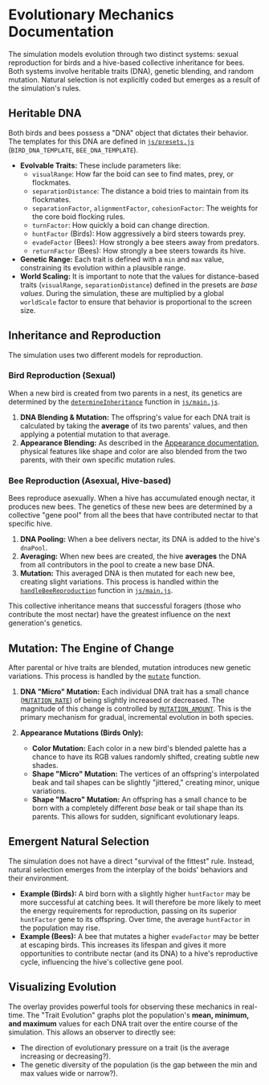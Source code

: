 # Evolutionary Mechanics Documentation

The simulation models evolution through two distinct systems: sexual reproduction for birds and a hive-based collective inheritance for bees. Both systems involve heritable traits (DNA), genetic blending, and random mutation. Natural selection is not explicitly coded but emerges as a result of the simulation's rules.

## Heritable DNA

Both birds and bees possess a "DNA" object that dictates their behavior. The templates for this DNA are defined in [`js/presets.js`](../js/presets.js) (`BIRD_DNA_TEMPLATE`, `BEE_DNA_TEMPLATE`).

-   **Evolvable Traits:** These include parameters like:
    -   `visualRange`: How far the boid can see to find mates, prey, or flockmates.
    -   `separationDistance`: The distance a boid tries to maintain from its flockmates.
    -   `separationFactor`, `alignmentFactor`, `cohesionFactor`: The weights for the core boid flocking rules.
    -   `turnFactor`: How quickly a boid can change direction.
    -   `huntFactor` (Birds): How aggressively a bird steers towards prey.
    -   `evadeFactor` (Bees): How strongly a bee steers away from predators.
    -   `returnFactor` (Bees): How strongly a bee steers towards its hive.
-   **Genetic Range:** Each trait is defined with a `min` and `max` value, constraining its evolution within a plausible range.
-   **World Scaling:** It is important to note that the values for distance-based traits (`visualRange`, `separationDistance`) defined in the presets are *base values*. During the simulation, these are multiplied by a global `worldScale` factor to ensure that behavior is proportional to the screen size.

## Inheritance and Reproduction

The simulation uses two different models for reproduction.

### Bird Reproduction (Sexual)

When a new bird is created from two parents in a nest, its genetics are determined by the [`determineInheritance`](../js/main.js:143) function in [`js/main.js`](../js/main.js).

1.  **DNA Blending & Mutation:** The offspring's value for each DNA trait is calculated by taking the **average** of its two parents' values, and then applying a potential mutation to that average.
2.  **Appearance Blending:** As described in the [Appearance documentation](./Appearance.md), physical features like shape and color are also blended from the two parents, with their own specific mutation rules.

### Bee Reproduction (Asexual, Hive-based)

Bees reproduce asexually. When a hive has accumulated enough nectar, it produces new bees. The genetics of these new bees are determined by a collective "gene pool" from all the bees that have contributed nectar to that specific hive.

1.  **DNA Pooling:** When a bee delivers nectar, its DNA is added to the hive's `dnaPool`.
2.  **Averaging:** When new bees are created, the hive **averages** the DNA from all contributors in the pool to create a new base DNA.
3.  **Mutation:** This averaged DNA is then mutated for each new bee, creating slight variations. This process is handled within the [`handleBeeReproduction`](../js/main.js:291) function in [`js/main.js`](../js/main.js).

This collective inheritance means that successful foragers (those who contribute the most nectar) have the greatest influence on the next generation's genetics.

## Mutation: The Engine of Change

After parental or hive traits are blended, mutation introduces new genetic variations. This process is handled by the [`mutate`](../js/main.js:96) function.

1.  **DNA "Micro" Mutation:** Each individual DNA trait has a small chance ([`MUTATION_RATE`](../js/presets.js:19)) of being slightly increased or decreased. The magnitude of this change is controlled by [`MUTATION_AMOUNT`](../js/presets.js:20). This is the primary mechanism for gradual, incremental evolution in both species.

2.  **Appearance Mutations (Birds Only):**
    -   **Color Mutation:** Each color in a new bird's blended palette has a chance to have its RGB values randomly shifted, creating subtle new shades.
    -   **Shape "Micro" Mutation:** The vertices of an offspring's interpolated beak and tail shapes can be slightly "jittered," creating minor, unique variations.
    -   **Shape "Macro" Mutation:** An offspring has a small chance to be born with a completely different *base* beak or tail shape than its parents. This allows for sudden, significant evolutionary leaps.

## Emergent Natural Selection

The simulation does not have a direct "survival of the fittest" rule. Instead, natural selection emerges from the interplay of the boids' behaviors and their environment.

-   **Example (Birds):** A bird born with a slightly higher `huntFactor` may be more successful at catching bees. It will therefore be more likely to meet the energy requirements for reproduction, passing on its superior `huntFactor` gene to its offspring. Over time, the average `huntFactor` in the population may rise.
-   **Example (Bees):** A bee that mutates a higher `evadeFactor` may be better at escaping birds. This increases its lifespan and gives it more opportunities to contribute nectar (and its DNA) to a hive's reproductive cycle, influencing the hive's collective gene pool.

## Visualizing Evolution

The overlay provides powerful tools for observing these mechanics in real-time. The "Trait Evolution" graphs plot the population's **mean, minimum, and maximum** values for each DNA trait over the entire course of the simulation. This allows an observer to directly see:
-   The direction of evolutionary pressure on a trait (is the average increasing or decreasing?).
-   The genetic diversity of the population (is the gap between the min and max values wide or narrow?).